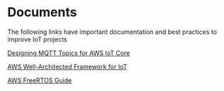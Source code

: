 # Documents

The following links have important documentation and best practices to improve IoT projects


[<span class="underline">Designing MQTT Topics
for AWS IoT Core</span>](https://d1.awsstatic.com/whitepapers/Designing_MQTT_Topics_for_AWS_IoT_Core.pdf)

[<span class="underline">AWS Well-Architected Framework for IoT</span>](https://d1.awsstatic.com/whitepapers/architecture/AWS-IoT-Lens.pdf)

[<span class="underline">AWS FreeRTOS Guide</span>](https://aws.amazon.com/freertos/getting-started/)


